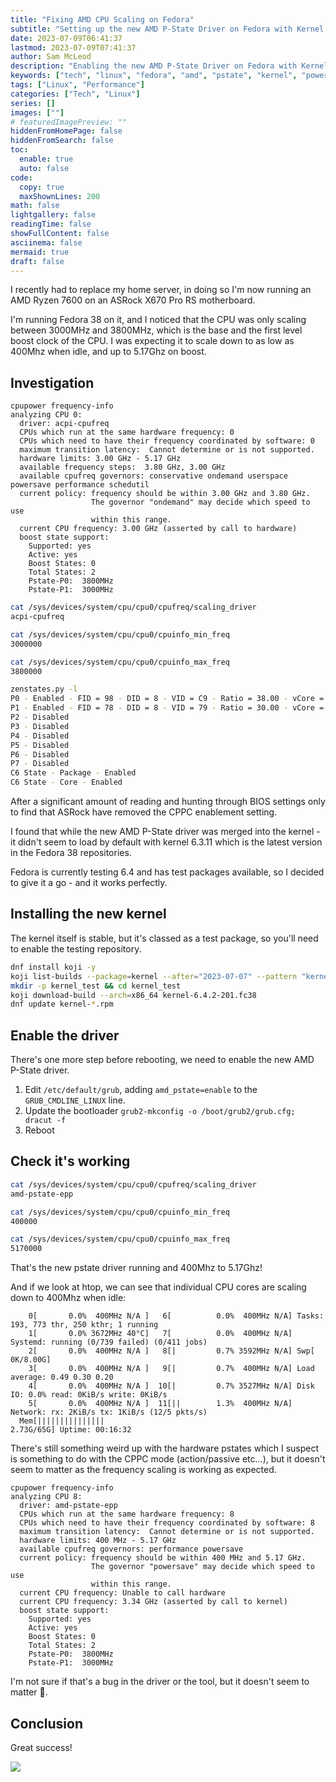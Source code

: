 ```yaml
---
title: "Fixing AMD CPU Scaling on Fedora"
subtitle: "Setting up the new AMD P-State Driver on Fedora with Kernel 6.4"
date: 2023-07-09T06:41:37
lastmod: 2023-07-09T07:41:37
author: Sam McLeod
description: "Enabling the new AMD P-State Driver on Fedora with Kernel 6.4"
keywords: ["tech", "linux", "fedora", "amd", "pstate", "kernel", "power", "performance"]
tags: ["Linux", "Performance"]
categories: ["Tech", "Linux"]
series: []
images: [""]
# featuredImagePreview: ""
hiddenFromHomePage: false
hiddenFromSearch: false
toc:
  enable: true
  auto: false
code:
  copy: true
  maxShownLines: 200
math: false
lightgallery: false
readingTime: false
showFullContent: false
asciinema: false
mermaid: true
draft: false
---
```


I recently had to replace my home server, in doing so I'm now running an AMD Ryzen 7600 on an ASRock X670 Pro RS motherboard.

I'm running Fedora 38 on it, and I noticed that the CPU was only scaling between 3000MHz and 3800MHz, which is the base and the first level boost clock of the CPU. I was expecting it to scale down to as low as 400Mhz when idle, and up to 5.17Ghz on boost.

## Investigation

```plain
cpupower frequency-info
analyzing CPU 0:
  driver: acpi-cpufreq
  CPUs which run at the same hardware frequency: 0
  CPUs which need to have their frequency coordinated by software: 0
  maximum transition latency:  Cannot determine or is not supported.
  hardware limits: 3.00 GHz - 5.17 GHz
  available frequency steps:  3.80 GHz, 3.00 GHz
  available cpufreq governors: conservative ondemand userspace powersave performance schedutil
  current policy: frequency should be within 3.00 GHz and 3.80 GHz.
                  The governor "ondemand" may decide which speed to use
                  within this range.
  current CPU frequency: 3.00 GHz (asserted by call to hardware)
  boost state support:
    Supported: yes
    Active: yes
    Boost States: 0
    Total States: 2
    Pstate-P0:  3800MHz
    Pstate-P1:  3000MHz
```

```bash
cat /sys/devices/system/cpu/cpu0/cpufreq/scaling_driver
acpi-cpufreq

cat /sys/devices/system/cpu/cpu0/cpuinfo_min_freq
3000000

cat /sys/devices/system/cpu/cpu0/cpuinfo_max_freq
3800000
```

```bash
zenstates.py -l
P0 - Enabled - FID = 98 - DID = 8 - VID = C9 - Ratio = 38.00 - vCore = 0.29375
P1 - Enabled - FID = 78 - DID = 8 - VID = 79 - Ratio = 30.00 - vCore = 0.79375
P2 - Disabled
P3 - Disabled
P4 - Disabled
P5 - Disabled
P6 - Disabled
P7 - Disabled
C6 State - Package - Enabled
C6 State - Core - Enabled
```

After a significant amount of reading and hunting through BIOS settings only to find that ASRock have removed the CPPC enablement setting.

I found that while the new AMD P-State driver was merged into the kernel - it didn't seem to load by default with kernel 6.3.11 which is the latest version in the Fedora 38 repositories.

Fedora is currently testing 6.4 and has test packages available, so I decided to give it a go - and it works perfectly.

## Installing the new kernel

The kernel itself is stable, but it's classed as a test package, so you'll need to enable the testing repository.

```bash
dnf install koji -y
koji list-builds --package=kernel --after="2023-07-07" --pattern "kernel-6.4*"
mkdir -p kernel_test && cd kernel_test
koji download-build --arch=x86_64 kernel-6.4.2-201.fc38
dnf update kernel-*.rpm
```

## Enable the driver

There's one more step before rebooting, we need to enable the new AMD P-State driver.

1. Edit `/etc/default/grub`, adding `amd_pstate=enable` to the `GRUB_CMDLINE_LINUX` line.
2. Update the bootloader `grub2-mkconfig -o /boot/grub2/grub.cfg; dracut -f`
3. Reboot

## Check it's working

```bash
cat /sys/devices/system/cpu/cpu0/cpufreq/scaling_driver
amd-pstate-epp

cat /sys/devices/system/cpu/cpu0/cpuinfo_min_freq
400000

cat /sys/devices/system/cpu/cpu0/cpuinfo_max_freq
5170000
```

That's the new pstate driver running and 400Mhz to 5.17Ghz!

And if we look at htop, we can see that individual CPU cores are scaling down to 400Mhz when idle:

```plain
    0[       0.0%  400MHz N/A ]   6[          0.0%  400MHz N/A] Tasks: 193, 773 thr, 250 kthr; 1 running
    1[       0.0% 3672MHz 40°C]   7[          0.0%  400MHz N/A] Systemd: running (0/739 failed) (0/411 jobs)
    2[       0.0%  400MHz N/A ]   8[|         0.7% 3592MHz N/A] Swp[                               0K/8.00G]
    3[       0.0%  400MHz N/A ]   9[|         0.7%  400MHz N/A] Load average: 0.49 0.30 0.20
    4[       0.0%  400MHz N/A ]  10[|         0.7% 3527MHz N/A] Disk IO: 0.0% read: 0KiB/s write: 0KiB/s
    5[       0.0%  400MHz N/A ]  11[||        1.3%  400MHz N/A] Network: rx: 2KiB/s tx: 1KiB/s (12/5 pkts/s)
  Mem[|||||||||||||||                                                         2.73G/65G] Uptime: 00:16:32
```

There's still something weird up with the hardware pstates which I suspect is something to do with the CPPC mode (action/passive etc...), but it doesn't seem to matter as the frequency scaling is working as expected.

```plain
cpupower frequency-info
analyzing CPU 8:
  driver: amd-pstate-epp
  CPUs which run at the same hardware frequency: 8
  CPUs which need to have their frequency coordinated by software: 8
  maximum transition latency:  Cannot determine or is not supported.
  hardware limits: 400 MHz - 5.17 GHz
  available cpufreq governors: performance powersave
  current policy: frequency should be within 400 MHz and 5.17 GHz.
                  The governor "powersave" may decide which speed to use
                  within this range.
  current CPU frequency: Unable to call hardware
  current CPU frequency: 3.34 GHz (asserted by call to kernel)
  boost state support:
    Supported: yes
    Active: yes
    Boost States: 0
    Total States: 2
    Pstate-P0:  3800MHz
    Pstate-P1:  3000MHz
```

I'm not sure if that's a bug in the driver or the tool, but it doesn't seem to matter 🤷.

## Conclusion

Great success!

![](https://upload.wikimedia.org/wikipedia/en/f/ff/SuccessKid.jpg)

